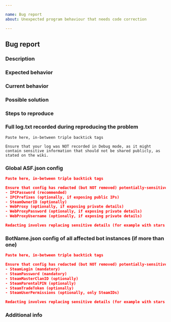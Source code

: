 ```yaml
---

name: Bug report
about: Unexpected program behaviour that needs code correction

---
```


<!--
I fully read and understood contributing guidelines of ASF available under https://github.com/JustArchi/ArchiSteamFarm/blob/master/.github/CONTRIBUTING.md and I believe that my issue is valid - it requires a response from ASF development team, and not ASF support.

I understand that if my issue is not meeting contributing guidelines specified above, especially if it's a question or technical issue that is not related to ASF development in any way, then it will be closed and left unanswered.

Feel free to remove our notice and fill the template below with your details.
-->

## Bug report

### Description

<!-- Short explanation of what you were going to do, what did you want to accomplish? -->

### Expected behavior

<!-- What did you expect to happen? -->

### Current behavior

<!-- What happened instead? -->

### Possible solution

<!-- Not mandatory, but you can suggest a fix/reason for the bug, if known to you. -->

### Steps to reproduce

<!-- Every command or action done after launching ASF that leads to the bug. -->
<!-- This is very important, you want to make us run into your bug as much as possible. -->

### Full log.txt recorded during reproducing the problem

```
Paste here, in-between triple backtick tags

Ensure that your log was NOT recorded in Debug mode, as it might contain sensitive information that should not be shared publicly, as stated on the wiki.
```

### Global ASF.json config

```json
Paste here, in-between triple backtick tags

Ensure that config has redacted (but NOT removed) potentially-sensitive properties, such as:
- IPCPassword (recommended)
- IPCPrefixes (optionally, if exposing public IPs)
- SteamOwnerID (optionally)
- WebProxy (optionally, if exposing private details)
- WebProxyPassword (optionally, if exposing private details)
- WebProxyUsername (optionally, if exposing private details)

Redacting involves replacing sensitive details (for example with stars ***). You should refrain from removing config lines entirely, as their pure existance might be relevant and should be preserved.
```

### BotName.json config of all affected bot instances (if more than one)

```json
Paste here, in-between triple backtick tags

Ensure that config has redacted (but NOT removed) potentially-sensitive properties, such as:
- SteamLogin (mandatory)
- SteamPassword (mandatory)
- SteamMasterClanID (optionally)
- SteamParentalPIN (optionally)
- SteamTradeToken (optionally)
- SteamUserPermissions (optionally, only SteamIDs)

Redacting involves replacing sensitive details (for example with stars ***). You should refrain from removing config lines entirely, as their pure existance might be relevant and should be preserved.
```

### Additional info

<!-- Everything else you consider worthy that we didn't ask for. -->
